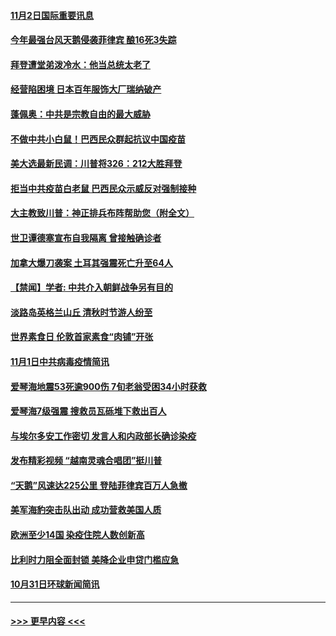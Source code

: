 #### [11月2日国际重要讯息](../pages/prog202/a102977179.md?t=11022301) 
#### [今年最强台风天鹅侵袭菲律宾 酿16死3失踪](../pages/prog202/a102977149.md?t=11022301) 
#### [拜登遭堂弟泼冷水：他当总统太老了](../pages/prog202/a102977150.md?t=11022301) 
#### [经营陷困境 日本百年服饰大厂瑞纳破产](../pages/prog202/a102977063.md?t=11022301) 
#### [蓬佩奥：中共是宗教自由的最大威胁](../pages/prog202/a102977053.md?t=11022301) 
#### [不做中共小白鼠！巴西民众群起抗议中国疫苗](../pages/prog202/a102977029.md?t=11022301) 
#### [美大选最新民调：川普将326：212大胜拜登](../pages/prog202/a102977003.md?t=11022301) 
#### [拒当中共疫苗白老鼠 巴西民众示威反对强制接种](../pages/prog202/a102976963.md?t=11022301) 
#### [大主教致川普：神正排兵布阵帮助您（附全文）](../pages/prog202/a102976938.md?t=11022301) 
#### [世卫谭德塞宣布自我隔离 曾接触确诊者](../pages/prog202/a102976924.md?t=11022301) 
#### [加拿大爆刀袭案 土耳其强震死亡升至64人](../pages/prog202/a102976844.md?t=11022301) 
#### [【禁闻】学者: 中共介入朝鲜战争另有目的](../pages/prog202/a102976801.md?t=11022301) 
#### [淡路岛英格兰山丘 清秋时节游人纷至](../pages/prog202/a102976805.md?t=11022301) 
#### [世界素食日 伦敦首家素食“肉铺”开张](../pages/prog202/a102976727.md?t=11022301) 
#### [11月1日中共病毒疫情简讯](../pages/prog202/a102976729.md?t=11022301) 
#### [爱琴海地震53死逾900伤 7旬老翁受困34小时获救](../pages/prog202/a102976671.md?t=11022301) 
#### [爱琴海7级强震 搜救员瓦砾堆下救出百人](../pages/prog202/a102976584.md?t=11022301) 
#### [与埃尔多安工作密切 发言人和内政部长确诊染疫](../pages/prog202/a102976556.md?t=11022301) 
#### [发布精彩视频 “越南灵魂合唱团”挺川普](../pages/prog202/a102976129.md?t=11022301) 
#### [“天鹅”风速达225公里 登陆菲律宾百万人急撤](../pages/prog202/a102976446.md?t=11022301) 
#### [美军海豹突击队出动 成功营救美国人质](../pages/prog202/a102976407.md?t=11022301) 
#### [欧洲至少14国 染疫住院人数创新高](../pages/prog202/a102976403.md?t=11022301) 
#### [比利时力阻全面封锁 美降企业申贷门槛应急](../pages/prog202/a102976314.md?t=11022301) 
#### [10月31日环球新闻简讯](../pages/prog202/a102976342.md?t=11022301) 

----
#### [ >>> 更早内容 <<< ](../indexes/prog202-earlier.md)
